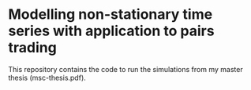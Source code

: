 # Modelling non-stationary time series with application to pairs trading 

This repository contains the code to run the simulations from my master thesis (msc-thesis.pdf).
